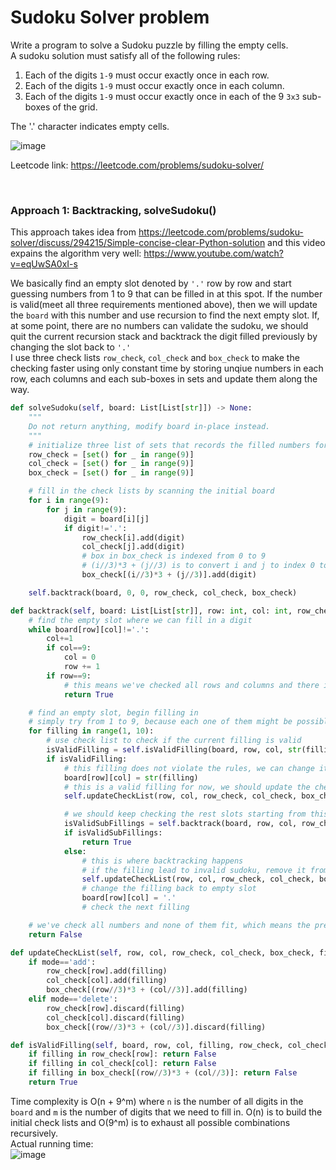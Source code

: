 # Sudoku Solver problem
Write a program to solve a Sudoku puzzle by filling the empty cells.\
A sudoku solution must satisfy all of the following rules:
1. Each of the digits `1-9` must occur exactly once in each row.
2. Each of the digits `1-9` must occur exactly once in each column.
3. Each of the digits `1-9` must occur exactly once in each of the 9 `3x3` sub-boxes of the grid.

The '.' character indicates empty cells.

![image](https://user-images.githubusercontent.com/25105806/122307617-888dc580-cebf-11eb-8e27-20141b63e55f.png)

Leetcode link: https://leetcode.com/problems/sudoku-solver/

<br/>

### Approach 1: Backtracking, solveSudoku()
This approach takes idea from https://leetcode.com/problems/sudoku-solver/discuss/294215/Simple-concise-clear-Python-solution and this video expains the algorithm very well: https://www.youtube.com/watch?v=eqUwSA0xI-s

We basically find an empty slot denoted by `'.'` row by row  and start guessing numbers from 1 to 9 that can be filled in at this spot. If the number is valid(meet all three requirements mentioned above), then we will update the `board` with this number and use recursion to find the next empty slot. If, at some point, there are no numbers can validate the sudoku, we should quit the current recursion stack and backtrack the digit filled previously by changing the slot back to `'.'`\
I use three check lists `row_check`, `col_check` and `box_check` to make the checking faster using only constant time by storing unqiue numbers in each row, each columns and each sub-boxes in sets and update them along the way.

```python
def solveSudoku(self, board: List[List[str]]) -> None:
    """
    Do not return anything, modify board in-place instead.
    """
    # initialize three list of sets that records the filled numbers for all rows, columns and boxes
    row_check = [set() for _ in range(9)]
    col_check = [set() for _ in range(9)]
    box_check = [set() for _ in range(9)]

    # fill in the check lists by scanning the initial board
    for i in range(9):
        for j in range(9):
            digit = board[i][j]
            if digit!='.':
                row_check[i].add(digit)
                col_check[j].add(digit)
                # box in box_check is indexed from 0 to 9
                # (i//3)*3 + (j//3) is to convert i and j to index 0 to 9
                box_check[(i//3)*3 + (j//3)].add(digit)

    self.backtrack(board, 0, 0, row_check, col_check, box_check)

def backtrack(self, board: List[List[str]], row: int, col: int, row_check, col_check, box_check) -> bool:
    # find the empty slot where we can fill in a digit
    while board[row][col]!='.':
        col+=1
        if col==9:
            col = 0
            row += 1
        if row==9:
            # this means we've checked all rows and columns and there is no problem, we can return valid
            return True

    # find an empty slot, begin filling in
    # simply try from 1 to 9, because each one of them might be possible
    for filling in range(1, 10):
        # use check list to check if the current filling is valid
        isValidFilling = self.isValidFilling(board, row, col, str(filling), row_check, col_check, box_check)
        if isValidFilling:
            # this filling does not violate the rules, we can change it in place now
            board[row][col] = str(filling)
            # this is a valid filling for now, we should update the check list
            self.updateCheckList(row, col, row_check, col_check, box_check, str(filling), 'add')

            # we should keep checking the rest slots starting from this slot
            isValidSubFillings = self.backtrack(board, row, col, row_check, col_check, box_check)
            if isValidSubFillings:
                return True
            else:
                # this is where backtracking happens
                # if the filling lead to invalid sudoku, remove it from row_check, col_check and box_check
                self.updateCheckList(row, col, row_check, col_check, box_check, str(filling), 'delete')
                # change the filling back to empty slot
                board[row][col] = '.'
                # check the next filling

    # we've check all numbers and none of them fit, which means the previous filling is invalid
    return False

def updateCheckList(self, row, col, row_check, col_check, box_check, filling, mode):
    if mode=='add':
        row_check[row].add(filling)
        col_check[col].add(filling)
        box_check[(row//3)*3 + (col//3)].add(filling)
    elif mode=='delete':
        row_check[row].discard(filling)
        col_check[col].discard(filling)
        box_check[(row//3)*3 + (col//3)].discard(filling)

def isValidFilling(self, board, row, col, filling, row_check, col_check, box_check):
    if filling in row_check[row]: return False
    if filling in col_check[col]: return False
    if filling in box_check[(row//3)*3 + (col//3)]: return False
    return True
```

Time complexity is O(n + 9^m) where `n` is the number of all digits in the `board` and `m` is the number of digits that we need to fill in. O(n) is to build the initial check lists and O(9^m) is to exhaust all possible combinations recursively.\
Actual running time:\
![image](https://user-images.githubusercontent.com/25105806/122506456-404fcf80-cfb3-11eb-95a7-531a2512d9ae.png)




